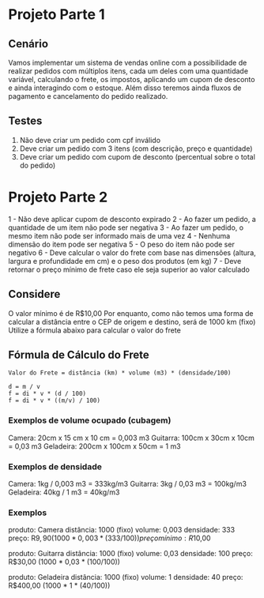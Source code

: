 # Projeto Parte 1

## Cenário

Vamos implementar um sistema de vendas online com a possibilidade de realizar pedidos com múltiplos itens, cada um deles com uma quantidade variável, calculando o frete, os impostos, aplicando um cupom de desconto e ainda interagindo com o estoque. Além disso teremos ainda fluxos de pagamento e cancelamento do pedido realizado.

## Testes
1. Não deve criar um pedido com cpf inválido
2. Deve criar um pedido com 3 itens (com descrição, preço e quantidade)
3. Deve criar um pedido com cupom de desconto (percentual sobre o total do pedido)

# Projeto Parte 2
1 - Não deve aplicar cupom de desconto expirado
2 - Ao fazer um pedido, a quantidade de um item não pode ser negativa
3 - Ao fazer um pedido, o mesmo item não pode ser informado mais de uma vez
4 - Nenhuma dimensão do item pode ser negativa
5 - O peso do item não pode ser negativo
6 - Deve calcular o valor do frete com base nas dimensões (altura, largura e profundidade em cm) e o peso dos produtos (em kg)
7 - Deve retornar o preço mínimo de frete caso ele seja superior ao valor calculado


## Considere

O valor mínimo é de R$10,00
Por enquanto, como não temos uma forma de calcular a distância entre o CEP de origem e destino, será de 1000 km (fixo)
Utilize a fórmula abaixo para calcular o valor do frete

## Fórmula de Cálculo do Frete

```
Valor do Frete = distância (km) * volume (m3) * (densidade/100)

d = m / v
f = di * v * (d / 100)
f = di * v * ((m/v) / 100)
```

### Exemplos de volume ocupado (cubagem)

Camera: 20cm x 15 cm x 10 cm = 0,003 m3
Guitarra: 100cm x 30cm x 10cm = 0,03 m3
Geladeira: 200cm x 100cm x 50cm = 1 m3

### Exemplos de densidade

Camera: 1kg / 0,003 m3 = 333kg/m3
Guitarra: 3kg / 0,03 m3 = 100kg/m3
Geladeira: 40kg / 1 m3 = 40kg/m3

### Exemplos

produto: Camera
distância: 1000 (fixo)
volume: 0,003
densidade: 333
preço: R$9,90 (1000 * 0,003 * (333/100))
preço mínimo: R$10,00

produto: Guitarra
distância: 1000 (fixo)
volume: 0,03
densidade: 100
preço: R$30,00 (1000 * 0,03 * (100/100))

produto: Geladeira
distância: 1000 (fixo)
volume: 1
densidade: 40
preço: R$400,00 (1000 * 1 * (40/100))
